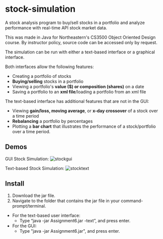 # stock-simulation
A stock analysis program to buy/sell stocks in a portfolio and analyze performance with real-time API stock market data. 

This was made in Java for Northeastern's CS3500 Object Oriented Design course. By instructor policy, source code can be accessed only by request.

The simulation can be run with either a text-based interface or a graphical interface.

Both interfaces allow the following features:
  - Creating a portfolio of stocks
  - **Buying/selling** stocks in a portfolio
  - Viewing a portfolio's **value ($) or composition (shares)** on a date
  - Saving a portfolio to an **xml file**/loading a portfolio from an xml file
  
The text-based interface has additional features that are not in the GUI:
  - Viewing **gain/loss, moving average**, or **x-day crossover** of a stock over a time period
  - **Rebalancing** a portfolio by percentages
  - Plotting a **bar chart** that illustrates the performance of a stock/portfolio over a time period.

## Demos
GUI Stock Simulation: 
![stockgui](https://github.com/user-attachments/assets/43e9166a-59c0-4afa-b05c-b80a121908e5)

Text-based Stock Simulation: 
![stocktext](https://github.com/user-attachments/assets/873077c1-da2c-4e22-9c34-a5f0f50da7f3)

## Install
  1. Download the jar file.
  2. Navigate to the folder that contains the jar file in your command-prompt/terminal.
  - For the text-based user interface:
      - Type “java -jar Assignment6.jar -text”, and press enter.
  - For the GUI:
      - Type "java -jar Assignment6.jar", and press enter.

